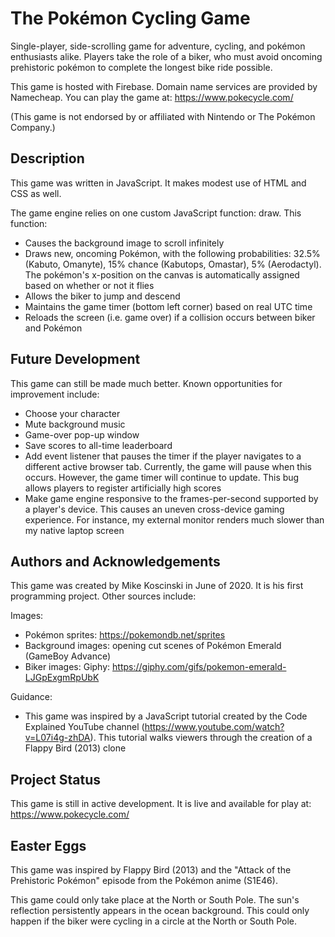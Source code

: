 # The Pokémon Cycling Game

Single-player, side-scrolling game for adventure, cycling, and pokémon enthusiasts alike. Players take the role of a biker, who must avoid oncoming prehistoric pokémon to complete the longest bike ride possible.

This game is hosted with Firebase. Domain name services are provided by Namecheap. You can play the game at: https://www.pokecycle.com/

(This game is not endorsed by or affiliated with Nintendo or The Pokémon Company.)


## Description

This game was written in JavaScript. It makes modest use of HTML and CSS as well.

The game engine relies on one custom JavaScript function: draw. This function:
- Causes the background image to scroll infinitely
- Draws new, oncoming Pokémon, with the following probabilities: 32.5% (Kabuto, Omanyte), 15% chance (Kabutops, Omastar), 5% (Aerodactyl). The pokémon's x-position on the canvas is automatically assigned based on whether or not it flies
- Allows the biker to jump and descend
- Maintains the game timer (bottom left corner) based on real UTC time
- Reloads the screen (i.e. game over) if a collision occurs between biker and Pokémon

## Future Development

This game can still be made much better. Known opportunities for improvement include:
- Choose your character
- Mute background music
- Game-over pop-up window
- Save scores to all-time leaderboard
- Add event listener that pauses the timer if the player navigates to a different active browser tab. Currently, the game will pause when this occurs. However, the game timer will continue to update. This bug allows players to register artificially high scores
- Make game engine responsive to the frames-per-second supported by a player's device. This causes an uneven cross-device gaming experience. For instance, my external monitor renders much slower than my native laptop screen


## Authors and Acknowledgements

This game was created by Mike Koscinski in June of 2020. It is his first programming project. Other sources include:

Images:
- Pokémon sprites: https://pokemondb.net/sprites
- Background images: opening cut scenes of Pokémon Emerald (GameBoy Advance)
- Biker images: Giphy: https://giphy.com/gifs/pokemon-emerald-LJGpExgmRpUbK

Guidance:
- This game was inspired by a JavaScript tutorial created by the Code Explained YouTube channel (https://www.youtube.com/watch?v=L07i4g-zhDA). This tutorial walks viewers through the creation of a Flappy Bird (2013) clone


## Project Status

This game is still in active development. It is live and available for play at: https://www.pokecycle.com/


## Easter Eggs

This game was inspired by Flappy Bird (2013) and the "Attack of the Prehistoric Pokémon" episode from the Pokémon anime (S1E46).

This game could only take place at the North or South Pole. The sun's reflection persistently appears in the ocean background. This could only happen if the biker were cycling in a circle at the North or South Pole. 